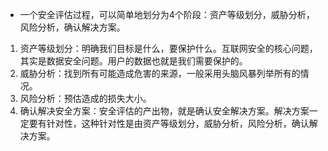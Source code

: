 * 一个安全评估过程，可以简单地划分为4个阶段：资产等级划分，威胁分析，风险分析，确认解决方案。

1. 资产等级划分：明确我们目标是什么，要保护什么。互联网安全的核心问题，其实是数据安全问题。用户的数据也就是我们需要保护的。
2. 威胁分析：找到所有可能造成危害的来源，一般采用头脑风暴列举所有的情况。
3. 风险分析：预估造成的损失大小。
4. 确认解决安全方案：安全评估的产出物，就是确认安全解决方案。解决方案一定要有针对性，这种针对性是由资产等级划分，威胁分析，风险分析，确认解决方案。
